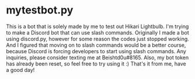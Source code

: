 # mytestbot.py
This is a bot that is solely made by me to test out Hikari Lightbulb. I'm trying to make a Discord bot that can use slash commands. Originally I made a bot using discord.py, however for some reason the codes just stopped working. And I figured that moving on to slash commands would be a better course, because Discord is forcing developers to start using slash commands. Any inquiries, please consider texting me at Beishtd0u#8165. Also, my bot token has already been reset, so feel free to try using it :) That's it from me, have a good day!
